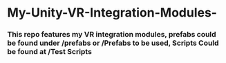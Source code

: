 # My-Unity-VR-Integration-Modules-
### This repo features my VR integration modules, prefabs could be found under /prefabs or /Prefabs to be used, Scripts Could be found at /Test Scripts
